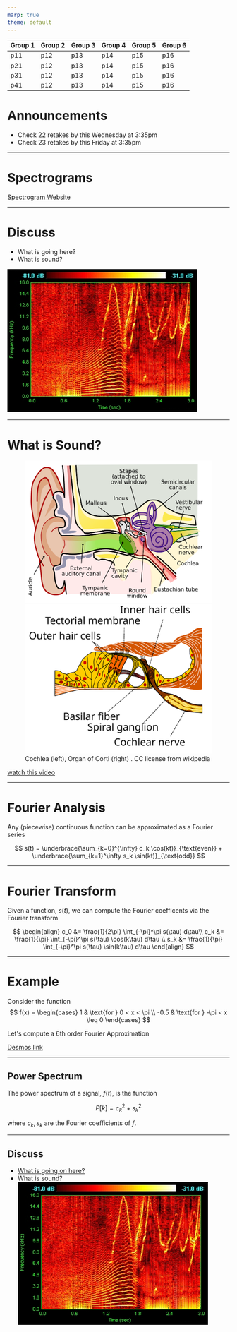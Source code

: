 ```yaml
---
marp: true
theme: default
---
```


| Group 1 | Group 2 | Group 3 | Group 4| Group 5 | Group 6 |
|---|---|---|---|---|---|
| p11 | p12 | p13 | p14 | p15 | p16 |
| p21 | p12 | p13 | p14 | p15 | p16 |
| p31 | p12 | p13 | p14 | p15 | p16 |
| p41 | p12 | p13 | p14 | p15 | p16 |

# Announcements
- Check 22 retakes by this Wednesday at 3:35pm
- Check 23 retakes by this Friday at 3:35pm

<!--Bell Ringer Choose a Random Sentence -->

---

# Spectrograms

 [Spectrogram Website](https://spectrogram.sciencemusic.org/)
<!-- for each group a representative reads the sentence into the spectrogram -->
<!-- you play cello -->
<!-- students discuss what is being depicted in the spectrogram -->


---
# Discuss
 * What is going here?
 * What is sound?

![bg right](./images/Dolphin1.jpg)


---
# What is Sound?
<figure>
<img src="./images/Anatomy_of_the_Human_Ear.svg" width=500/>
<img src="./images/Organ_of_corti.svg" width=500/>
<figcaption> Cochlea (left), Organ of Corti (right) . CC license from wikipedia </figcaption>
</figure>


[watch this video](https://www.youtube.com/embed/6JeyiM0YNo4?si=iBHws45iXrHiIzNL)


---
# Fourier Analysis

Any (piecewise) continuous function can be approximated as a Fourier series

$$
s(t) = \underbrace{\sum_{k=0}^{\infty} c_k \cos(kt)}_{\text{even}} + \underbrace{\sum_{k=1}^\infty s_k \sin(kt)}_{\text{odd}}
$$

---
# Fourier Transform
Given a function, $s(t)$, we can compute the Fourier coefficents via the Fourier transform

$$
\begin{align}
c_0 &= \frac{1}{2\pi} \int_{-\pi}^\pi s(\tau) d\tau\\
c_k &= \frac{1}{\pi} \int_{-\pi}^\pi s(\tau) \cos(k\tau) d\tau \\
s_k &= \frac{1}{\pi} \int_{-\pi}^\pi s(\tau) \sin(k\tau) d\tau
\end{align}
$$

---
# Example

Consider the function
$$
f(x) = \begin{cases}
    1 & \text{for } 0 < x < \pi \\
    -0.5 & \text{for } -\pi < x \leq 0
\end{cases}
$$

Let's compute a 6th order Fourier Approximation

[Desmos link](https://www.desmos.com/calculator/oxqby80vki)
<!-- group k computes the kth Fourier coefficients-->

---

## Power Spectrum

The power spectrum of a signal, $f(t)$, is the function

$$
P[k] = c_k^2 + s_k^2
$$

where $c_k, s_k$ are the Fourier coefficients of $f$.

---

## Discuss
- [What is going on here?](https://spectrogram.sciencemusic.org)
- What is sound?
![bg right](./images/Dolphin1.jpg)
